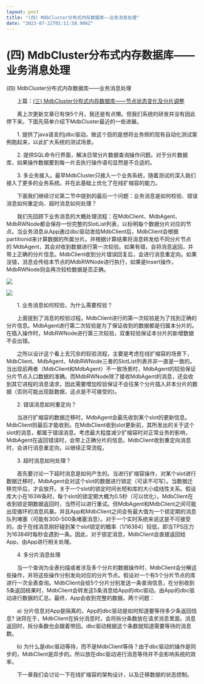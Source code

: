 ```yaml
---
layout: post
title: "(四) MdbCluster分布式内存数据库——业务消息处理"
date: "2023-07-22T01:11:58.906Z"
---
```

(四) MdbCluster分布式内存数据库——业务消息处理
==============================

(四) MdbCluster分布式内存数据库——业务消息处理

　　上篇：[(三) MdbCluster分布式内存数据库——节点状态变化及分片调整](https://www.cnblogs.com/cdap/p/17144426.html)

　　离上次更新文章已有快5个月，我还是有点懒。但我们系统的研发并没有因此停下来。下面先简单介绍下MdbCluster最近的一些进展。

　　1. 提供了java语言的jdbc驱动。做这个目的是想将业务侧的现有自动化测试案例跑起来，以此扩大系统的测试场景。

　　2. 提供SQL命令行界面，解决日常分片数据查询操作问题。对于分片数据库，如果操作数据要到每一片去执行操作语句显然是不合适的。

　　3. 多业务接入。最早MdbCluster只接入一个业务系统，随着测试的深入我们接入了更多的业务系统。并在此基础上优化了在线扩缩容的能力。

　　下面我们继续讨论第二节中提到的最后一个问题：业务消息是如何校验、错误消息如何重定向、超时消息如何处理？

　　我们先回顾下业务消息的大概处理流程：在MdbClient、MdbAgent、MdbRWNode都会保存一份完整的SlotList列表，以标明每个数据分片对应的节点。当业务消息从App通过dbc驱动发给MdbClient后，MdbClient会根据partitionid来计算数据的所属分片。并根据计算结果将消息转发给不同分片节点的 MdbAgent，其会对收到数据进行第一次较验。如果有错，会将消息返回，并带上正确的分片信息。MdbClient收到分片错误回复后，会进行消息重定向。如果没错，消息会传给本节点的MdbRWNode进行执行，如果是Insert操作，MdbRWNode则会再次较检数据是否正确。

![](https://img2023.cnblogs.com/blog/1271768/202307/1271768-20230721145911742-1025306117.png)

![](https://img2023.cnblogs.com/blog/1271768/202307/1271768-20230721144212242-1863662733.png)

　　1. 业务消息如何校验，为什么需要校验？

　　上面提到了消息的校验过程。MdbClient进行的第一次较验是为了找到正确的分片信息。MdbAgent进行第二次较验是为了保证收到的数据都是归属本分片的。在插入操作时，MdbRWNode进行第三次较验，双重较验保证本分片的新增数据不会出错。

　　之所以设计这个看上去冗余的较验流程，主要是考虑在线扩缩容的场景下，MdbClient、MdbAgent、MdbRWNode三者的SlotList列表并非一直是一致的。当出现前两者（MdbClient和MdbAgent）不一致场景时，MdbAgent的较验保证分片节点入口数据的准确。而MdbRWNode除了接收MdbAgent的消息，还会收到其它进程的消息请求，因此需要增加校验保证不会往某个分片插入非本分片的数据（否则可能出现脏数据，这点是不可接受的)。

　　2. 错误消息如何重定向？

　　当进行扩缩容的数据迁移时，MdbAgent会最先收到某个slot的更新信息。MdbClient则最后才能收到。在MdbClient收到slot更新前，其所发出的关于这个slot的消息，都属于错误消息。考虑最大程度减少扩缩容时对正常业务的影响，MdbAgent在返回错误时，会带上正确分片的信息。MdbClient收到重定向消息时，会进行消息重定向，以继续正常流程。

　　3. 超时消息如何处理？

　　首先要讨论一下超时消息是如何产生的。当进行扩缩容操作，对某个slot进行数据迁移时，MdbAgent会对这个slot的数据进行锁定（可读不可写）。当数据迁移完毕后，才会放开。关于一个slot的锁定时间长短和库的大小成线性关系。假设库大小在163W条时，每个slot的锁定期大概为0.5秒（可以优化）。MdbClient在收到锁定期数据返回时，当然可以进行重试。但MdbAgent和MdbClient之间可能出现循环的消息风暴。并且App和MdbClient之间会有最大值为一个锁定期的消息队列堵塞（可能有300-500条堵塞消息）。对于一个实时系统来说这是不可接受的。由于在线消息刚好碰到某个slot锁定的概率（1/16384）较低，即当TPS压力为16384时每秒会遇到一条。因此，对于锁定消息，MdbClient会直接返回给App，由App进行相关处理。

　　4. 多分片消息处理

　　当一个查询为全表扫描或者涉及多个分片的数据操作时，MdbClient会分解这些操作，并将这些操作分别发向对应的分片节点。假设对一个有5个分片节点的库进行一次全表查询。MdbClient会给5个分片分别发送一条查询信息，在分别收到5条返回结果时，MdbClient会转发这5条消息给App的dbc驱动。由App的dbc驱动进行数据的汇总。最终，App会收到完整的数据。两个问题：

　　a) 分片信息对App是隔离的，App的dbc驱动是如何知道要等待多少条返回信息? 诀窍在于，MdbClient在拆分消息时，会将拆分条数放在请求消息里面。消息返回时，拆分条数也会跟着带回。dbc驱动根据这个条数就知道需要等待的消息数。

　　b) 为什么是dbc驱动等待，而不是MdbClient等待？由于dbc驱动的操作是同步的，MdbClient是异步的。所以放在dbc驱动进行消息等待并不会影响系统的效率。

　　下一章我们会讨论一下在线扩缩容的架构设计，以及迁移数据的状态控制。